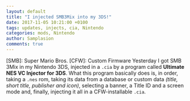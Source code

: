 ```yaml
---
layout: default
title: "I injected SMB3Mix into my 3DS!"
date: 2017-11-05 10:21:00 +0100
tags: updates, injects, cia, Nintendo
categories: mods, Nintendo
author: Samplasion
comments: true
---
```

[SMB]: Super Mario Bros.
[CFW]: Custom Firmware
Yesterday I got SMB 3Mix in my Nintendo 3DS<!--more-->, injected in a `.cia` by a program called **Ultimate NES VC Injector for 3DS**. What this program basically does is, in order, taking a `.nes` rom, taking its data from a database or custom data _(title, short title, publisher and icon)_, selecting a banner, a Title ID and a screen mode and, finally, injecting it all in a CFW-installable `.cia`.
